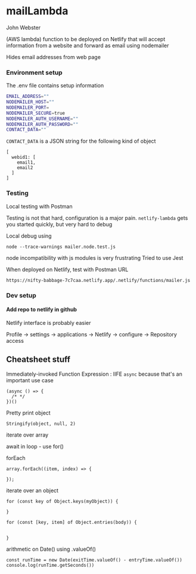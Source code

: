 # mailLambda

John Webster

(AWS lambda) function to be deployed on Netlify that will accept information from a website and forward as email using nodemailer

Hides email addresses from web page

### Environment setup

The .env file contains setup information

```bash
EMAIL_ADDRESS=""
NODEMAILER_HOST=""
NODEMAILER_PORT=
NODEMAILER_SECURE=true
NODEMAILER_AUTH_USERNAME=""
NODEMAILER_AUTH_PASSWORD=""
CONTACT_DATA=""
```

`CONTACT_DATA` is a JSON string for the following kind of object
```
[
  webid1: [
    email1,
    email2
  ]
]
```

### Testing

Local testing with Postman

Testing is not that hard, configuration is a major pain. `netlify-lambda` gets you started quickly, but very hard to debug

Local debug using
```
node --trace-warnings mailer.node.test.js
```

node incompatibility with js modules is very frustrating
Tried to use Jest

When deployed on Netlify, test with Postman
URL
```
https://nifty-babbage-7c7caa.netlify.app/.netlify/functions/mailer.js
```


### Dev setup

#### Add repo to netlify in github

Netlify interface is probably easier

Profile -> settings -> applications -> Netlify -> configure -> Repository access


## Cheatsheet stuff

Immediately-invoked Function Expression : IIFE
`async` because that's an important use case

```
(async () => {
  /* */
})()
```

Pretty print object
```
Stringify(object, null, 2)
```

iterate over array

await in loop - use for()

forEach
```
array.forEach((item, index) => {

}); 

```

iterate over an object
```
for (const key of Object.keys(myObject)) {

}

for (const [key, item] of Object.entries(body)) {


}
```

arithmetic on Date() using .valueOf()
```
const runTime = new Date(exitTime.valueOf() - entryTime.valueOf())
console.log(runTime.getSeconds())
```

